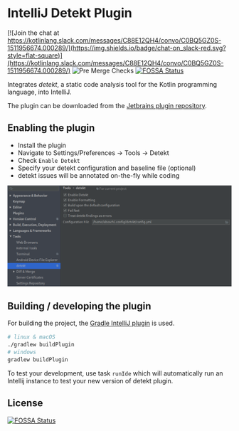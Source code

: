 # IntelliJ Detekt Plugin

[![Join the chat at https://kotlinlang.slack.com/messages/C88E12QH4/convo/C0BQ5GZ0S-1511956674.000289/](https://img.shields.io/badge/chat-on_slack-red.svg?style=flat-square)](https://kotlinlang.slack.com/messages/C88E12QH4/convo/C0BQ5GZ0S-1511956674.000289/)
![Pre Merge Checks](https://github.com/detekt/detekt-intellij-plugin/workflows/Pre%20Merge%20Checks/badge.svg)
[![FOSSA Status](https://app.fossa.io/api/projects/git%2Bgithub.com%2Farturbosch%2Fdetekt-intellij-plugin.svg?type=shield)](https://app.fossa.io/projects/git%2Bgithub.com%2Farturbosch%2Fdetekt-intellij-plugin?ref=badge_shield)

Integrates _detekt_, a static code analysis tool for the Kotlin programming language, into IntelliJ.

The plugin can be downloaded from the [Jetbrains plugin repository](https://plugins.jetbrains.com/plugin/10761-detekt).

## Enabling the plugin

- Install the plugin
- Navigate to Settings/Preferences -> Tools -> Detekt
- Check `Enable Detekt` 
- Specify your detekt configuration and baseline file (optional)
- detekt issues will be annotated on-the-fly while coding

![detekt in action](./img/detekt.png "detekt in action")

## Building / developing the plugin

For building the project, the [Gradle IntelliJ plugin](https://github.com/JetBrains/gradle-intellij-plugin)
is used.

```bash
# linux & macOS
./gradlew buildPlugin
# windows
gradlew buildPlugin
```

To test your development, use task `runIde` which will automatically run an Intellij instance to test your new version of detekt plugin.

## License
[![FOSSA Status](https://app.fossa.io/api/projects/git%2Bgithub.com%2Farturbosch%2Fdetekt-intellij-plugin.svg?type=large)](https://app.fossa.io/projects/git%2Bgithub.com%2Farturbosch%2Fdetekt-intellij-plugin?ref=badge_large)
